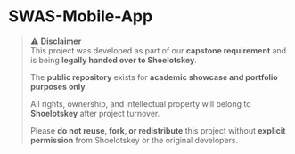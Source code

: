 # SWAS-Mobile-App
> ⚠️ **Disclaimer**  
> This project was developed as part of our **capstone requirement** and is being **legally handed over to Shoelotskey**.  
>  
> The **public repository** exists for **academic showcase and portfolio purposes only**.  
>  
> All rights, ownership, and intellectual property will belong to **Shoelotskey** after project turnover.  
>  
> Please **do not reuse, fork, or redistribute** this project without **explicit permission** from Shoelotskey or the original developers.